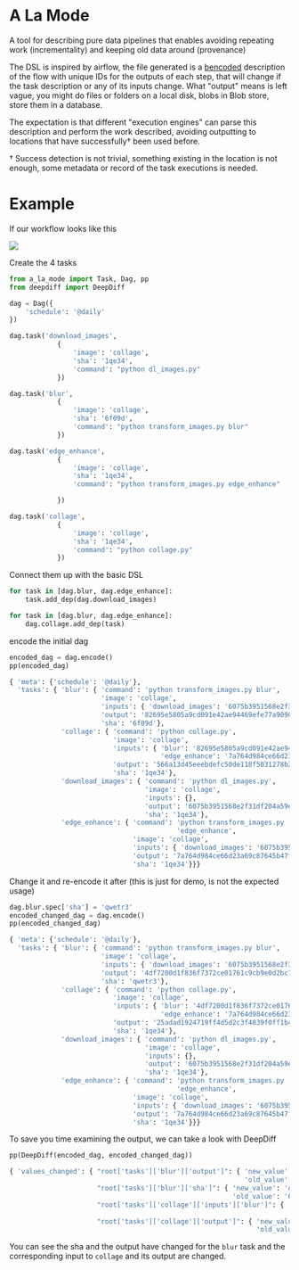 # A La Mode

A tool for describing pure data pipelines that enables avoiding repeating work
(incrementality) and keeping old data around (provenance)

The DSL is inspired by airflow, the file generated is a
[bencoded](https://en.wikipedia.org/wiki/Bencode) description of the flow with
unique IDs for the outputs of each step, that will change if the task
description or any of its inputs change. What "output" means is left vague, you
might do files or folders on a local disk, blobs in Blob store, store them in a
database.

The expectation is that different "execution engines" can parse this description
and perform the work described, avoiding outputting to locations that have
successfully† been used before.

† Success detection is not trivial, something existing in the location is not
enough, some metadata or record of the task executions is needed.

# Example

If our workflow looks like this

![](https://raw.githubusercontent.com/binaryaffairs/a-la-mode/master/dag.png)


Create the 4 tasks

```python
from a_la_mode import Task, Dag, pp
from deepdiff import DeepDiff

dag = Dag({
    'schedule': '@daily'
})

dag.task('download_images',
            {
                'image': 'collage',
                'sha': '1qe34',
                'command': "python dl_images.py"
            })

dag.task('blur',
            {
                'image': 'collage',
                'sha': '6f09d',
                'command': "python transform_images.py blur"
            })

dag.task('edge_enhance',
            {
                'image': 'collage',
                'sha': '1qe34',
                'command': "python transform_images.py edge_enhance"

            })

dag.task('collage',
            {
                'image': 'collage',
                'sha': '1qe34',
                'command': "python collage.py"
            })
```

Connect them up with the basic DSL

```python
for task in [dag.blur, dag.edge_enhance]:
    task.add_dep(dag.download_images)

for task in [dag.blur, dag.edge_enhance]:
    dag.collage.add_dep(task)
```

encode the initial dag

```python
encoded_dag = dag.encode()
pp(encoded_dag)
```

```python
{ 'meta': {'schedule': '@daily'},
  'tasks': { 'blur': { 'command': 'python transform_images.py blur',
                       'image': 'collage',
                       'inputs': { 'download_images': '6075b3951568e2f31df204a59eb92bbb17d84e6b49f1275216bc0b6deb0e223d'},
                       'output': '82695e5805a9cd091e42ae94469efe77a90907c96190c793cee3c7d58dc2bbe0',
                       'sha': '6f09d'},
             'collage': { 'command': 'python collage.py',
                          'image': 'collage',
                          'inputs': { 'blur': '82695e5805a9cd091e42ae94469efe77a90907c96190c793cee3c7d58dc2bbe0',
                                      'edge_enhance': '7a764d984ce66d23a69c87645b47fcf7be79711f40be95fb631308ee01ca2a04'},
                          'output': '566a13d45eeebdefc50de118f5031278b20171ce76deb51791a4f084668e6d16',
                          'sha': '1qe34'},
             'download_images': { 'command': 'python dl_images.py',
                                  'image': 'collage',
                                  'inputs': {},
                                  'output': '6075b3951568e2f31df204a59eb92bbb17d84e6b49f1275216bc0b6deb0e223d',
                                  'sha': '1qe34'},
             'edge_enhance': { 'command': 'python transform_images.py '
                                          'edge_enhance',
                               'image': 'collage',
                               'inputs': { 'download_images': '6075b3951568e2f31df204a59eb92bbb17d84e6b49f1275216bc0b6deb0e223d'},
                               'output': '7a764d984ce66d23a69c87645b47fcf7be79711f40be95fb631308ee01ca2a04',
                               'sha': '1qe34'}}}
```

Change it and re-encode it after (this is just for demo, is not the expected usage)

```python
dag.blur.spec['sha'] = 'qwetr3'
encoded_changed_dag = dag.encode()
pp(encoded_changed_dag)
```

```python
{ 'meta': {'schedule': '@daily'},
  'tasks': { 'blur': { 'command': 'python transform_images.py blur',
                       'image': 'collage',
                       'inputs': { 'download_images': '6075b3951568e2f31df204a59eb92bbb17d84e6b49f1275216bc0b6deb0e223d'},
                       'output': '4df7200d1f836f7372ce01761c9cb9e0d2bc7d1abc7ee9c1abe8dc7df9a67e5e',
                       'sha': 'qwetr3'},
             'collage': { 'command': 'python collage.py',
                          'image': 'collage',
                          'inputs': { 'blur': '4df7200d1f836f7372ce01761c9cb9e0d2bc7d1abc7ee9c1abe8dc7df9a67e5e',
                                      'edge_enhance': '7a764d984ce66d23a69c87645b47fcf7be79711f40be95fb631308ee01ca2a04'},
                          'output': '25adad1924719ff4d5d2c3f4839f0ff1b4e21537c3c358f7d10b5e5d7c9c6de5',
                          'sha': '1qe34'},
             'download_images': { 'command': 'python dl_images.py',
                                  'image': 'collage',
                                  'inputs': {},
                                  'output': '6075b3951568e2f31df204a59eb92bbb17d84e6b49f1275216bc0b6deb0e223d',
                                  'sha': '1qe34'},
             'edge_enhance': { 'command': 'python transform_images.py '
                                          'edge_enhance',
                               'image': 'collage',
                               'inputs': { 'download_images': '6075b3951568e2f31df204a59eb92bbb17d84e6b49f1275216bc0b6deb0e223d'},
                               'output': '7a764d984ce66d23a69c87645b47fcf7be79711f40be95fb631308ee01ca2a04',
                               'sha': '1qe34'}}}
```

To save you time examining the output, we can take a look with DeepDiff

```python
pp(DeepDiff(encoded_dag, encoded_changed_dag))
```

```python
{ 'values_changed': { "root['tasks']['blur']['output']": { 'new_value': '4df7200d1f836f7372ce01761c9cb9e0d2bc7d1abc7ee9c1abe8dc7df9a67e5e',
                                                           'old_value': '82695e5805a9cd091e42ae94469efe77a90907c96190c793cee3c7d58dc2bbe0'},
                      "root['tasks']['blur']['sha']": { 'new_value': 'qwetr3',
                                                        'old_value': '6f09d'},
                      "root['tasks']['collage']['inputs']['blur']": { 'new_value': '4df7200d1f836f7372ce01761c9cb9e0d2bc7d1abc7ee9c1abe8dc7df9a67e5e',
                                                                      'old_value': '82695e5805a9cd091e42ae94469efe77a90907c96190c793cee3c7d58dc2bbe0'},
                      "root['tasks']['collage']['output']": { 'new_value': '25adad1924719ff4d5d2c3f4839f0ff1b4e21537c3c358f7d10b5e5d7c9c6de5',
                                                              'old_value': '566a13d45eeebdefc50de118f5031278b20171ce76deb51791a4f084668e6d16'}}}
```

You can see the sha and the output have changed for the `blur` task and the corresponding input to `collage` and its output are changed.



